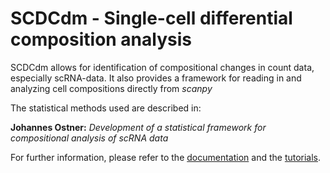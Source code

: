 # SCDCdm - Single-cell differential composition analysis 
SCDCdm allows for identification of compositional changes in count data, especially scRNA-data.
It also provides a framework for reading in and analyzing cell compositions directly from *scanpy*

The statistical methods used are described in:
 
**Johannes Ostner:** *Development of a statistical framework for compositional analysis of scRNA data*

For further information, please refer to the 
[documentation]() and the 
[tutorials](https://github.com/theislab/SCDCdm/blob/master/tutorials/Tutorial.ipynb).




